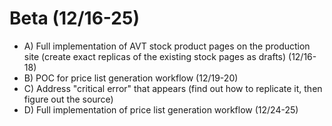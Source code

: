 # Beta (12/16-25)

- A) Full implementation of AVT stock product pages on the production site (create exact replicas of the existing stock pages as drafts) (12/16-18)
- B) POC for price list generation workflow (12/19-20)
- C) Address "critical error" that appears (find out how to replicate it, then figure out the source)
- D) Full implementation of price list generation workflow (12/24-25)
